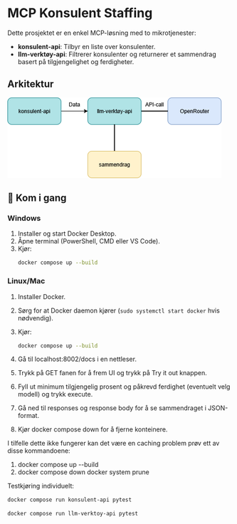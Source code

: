 # MCP Konsulent Staffing

Dette prosjektet er en enkel MCP-løsning med to mikrotjenester:
- **konsulent-api**: Tilbyr en liste over konsulenter.
- **llm-verktøy-api**: Filtrerer konsulenter og returnerer et sammendrag basert på tilgjengelighet og ferdigheter.
## Arkitektur
![Arkitekturdiagram](docs/arkitektur.drawio.png)

## 🚀 Kom i gang

### Windows
1. Installer og start Docker Desktop.
2. Åpne terminal (PowerShell, CMD eller VS Code).
3. Kjør:
   ```sh
   docker compose up --build
   ```

### Linux/Mac
1. Installer Docker.
2. Sørg for at Docker daemon kjører (`sudo systemctl start docker` hvis nødvendig).
3. Kjør:
   ```sh
   docker compose up --build
   ```

4. Gå til localhost:8002/docs i en nettleser.
5. Trykk på GET fanen for å frem UI og trykk på Try it out knappen.
6. Fyll ut minimum tilgjengelig prosent og påkrevd ferdighet (eventuelt velg modell) og trykk execute.
7. Gå ned til responses og response body for å se sammendraget i JSON-format.
8. Kjør docker compose down for å fjerne konteinere.

I tilfelle dette ikke fungerer kan det være en caching problem prøv ett av disse kommandoene:
1. docker compose up --build
2. docker compose down
   docker system prune


Testkjøring individuelt:
   ```sh
   docker compose run konsulent-api pytest
   ```
   ```sh
   docker compose run llm-verktoy-api pytest
   ```